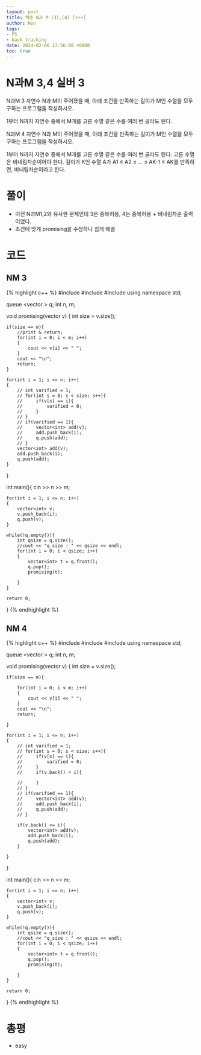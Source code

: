 ```yaml
---
layout: post
title: 백준 N과 M (3),(4) [c++]
author: Hun
tags:
- PS
- back tracking
date: 2024-02-06 13:56:00 +0800
toc: true
---
```


# N과M 3,4 실버 3

N과M 3
자연수 N과 M이 주어졌을 때, 아래 조건을 만족하는 길이가 M인 수열을 모두 구하는 프로그램을 작성하시오.

1부터 N까지 자연수 중에서 M개를 고른 수열
같은 수를 여러 번 골라도 된다.

N과M 4
자연수 N과 M이 주어졌을 때, 아래 조건을 만족하는 길이가 M인 수열을 모두 구하는 프로그램을 작성하시오.

1부터 N까지 자연수 중에서 M개를 고른 수열
같은 수를 여러 번 골라도 된다.
고른 수열은 비내림차순이어야 한다.
길이가 K인 수열 A가 A1 ≤ A2 ≤ ... ≤ AK-1 ≤ AK를 만족하면, 비내림차순이라고 한다.

# 풀이
- 이전 N과M1,2와 유사한 문제인데 3은 중복허용, 4는 중복허용 + 비내림차순 출력이었다.
- 조건에 맞게 promising을 수정하니 쉽게 해결

# 코드

## NM 3
{% highlight c++ %}
#include <iostream>
#include <queue>
#include <vector>
using namespace std;

queue <vector<int> > q;
int n, m;

void promising(vector<int> v)
{
    int size = v.size();

    if(size == m){
        //print & return;
        for(int i = 0; i < m; i++)
        {
            cout << v[i] << " ";
        }
        cout << "\n";
        return;
    }

    for(int i = 1; i <= n; i++)
    {
        // int varified = 1;
        // for(int s = 0; s < size; s++){
        //     if(v[s] == i){
        //         varified = 0;
        //     }
        // }
        // if(varified == 1){
        //     vector<int> add(v);
        //     add.push_back(i);
        //     q.push(add);
        // }
        vector<int> add(v);
        add.push_back(i);
        q.push(add);
    }
}

int main(){
    cin >> n >> m;

    for(int i = 1; i <= n; i++)
    {
        vector<int> v;
        v.push_back(i);
        q.push(v);
    }

    while(!q.empty()){
        int qsize = q.size();
        //cout << "q_size : " << qsize << endl;
        for(int i = 0; i < qsize; i++)
        {
            vector<int> t = q.front();
            q.pop();
            promising(t);

        }
    }
    
    return 0;
}
{% endhighlight %}

## NM 4
{% highlight c++ %}
#include <iostream>
#include <queue>
#include <vector>
using namespace std;

queue <vector<int> > q;
int n, m;

void promising(vector<int> v)
{
    int size = v.size();

    if(size == m){

        for(int i = 0; i < m; i++)
        {
            cout << v[i] << " ";
        }
        cout << "\n";
        return;

    }

    for(int i = 1; i <= n; i++)
    {
        // int varified = 1;
        // for(int s = 0; s < size; s++){
        //     if(v[s] == i){
        //         varified = 0;
        //     }
        //     if(v.back() > i){

        //     }
        // }
        // if(varified == 1){
        //     vector<int> add(v);
        //     add.push_back(i);
        //     q.push(add);
        // }

        if(v.back() <= i){
            vector<int> add(v);
            add.push_back(i);
            q.push(add);
        }

    }
}

int main(){
    cin >> n >> m;

    for(int i = 1; i <= n; i++)
    {
        vector<int> v;
        v.push_back(i);
        q.push(v);
    }

    while(!q.empty()){
        int qsize = q.size();
        //cout << "q_size : " << qsize << endl;
        for(int i = 0; i < qsize; i++)
        {
            vector<int> t = q.front();
            q.pop();
            promising(t);

        }
    }
    
    return 0;
}
{% endhighlight %}

# 총평
- easy